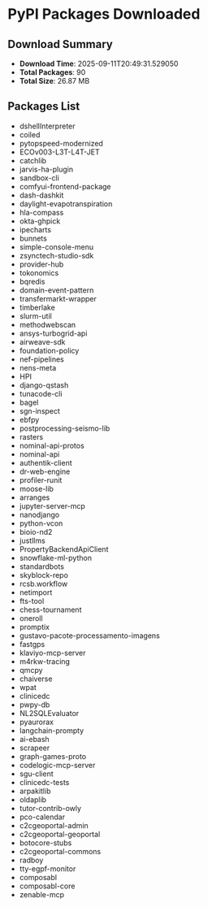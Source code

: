 # PyPI Packages Downloaded

## Download Summary
- **Download Time**: 2025-09-11T20:49:31.529050
- **Total Packages**: 90
- **Total Size**: 26.87 MB

## Packages List
- dshellInterpreter
- coiled
- pytopspeed-modernized
- ECOv003-L3T-L4T-JET
- catchlib
- jarvis-ha-plugin
- sandbox-cli
- comfyui-frontend-package
- dash-dashkit
- daylight-evapotranspiration
- hla-compass
- okta-ghpick
- ipecharts
- bunnets
- simple-console-menu
- zsynctech-studio-sdk
- provider-hub
- tokonomics
- bqredis
- domain-event-pattern
- transfermarkt-wrapper
- timberlake
- slurm-util
- methodwebscan
- ansys-turbogrid-api
- airweave-sdk
- foundation-policy
- nef-pipelines
- nens-meta
- HPI
- django-qstash
- tunacode-cli
- bagel
- sgn-inspect
- ebfpy
- postprocessing-seismo-lib
- rasters
- nominal-api-protos
- nominal-api
- authentik-client
- dr-web-engine
- profiler-runit
- moose-lib
- arranges
- jupyter-server-mcp
- nanodjango
- python-vcon
- bioio-nd2
- justllms
- PropertyBackendApiClient
- snowflake-ml-python
- standardbots
- skyblock-repo
- rcsb.workflow
- netimport
- fts-tool
- chess-tournament
- oneroll
- promptix
- gustavo-pacote-processamento-imagens
- fastgps
- klaviyo-mcp-server
- m4rkw-tracing
- qmcpy
- chaiverse
- wpat
- clinicedc
- pwpy-db
- NL2SQLEvaluator
- pyaurorax
- langchain-prompty
- ai-ebash
- scrapeer
- graph-games-proto
- codelogic-mcp-server
- sgu-client
- clinicedc-tests
- arpakitlib
- oldaplib
- tutor-contrib-owly
- pco-calendar
- c2cgeoportal-admin
- c2cgeoportal-geoportal
- botocore-stubs
- c2cgeoportal-commons
- radboy
- tty-egpf-monitor
- composabl
- composabl-core
- zenable-mcp
